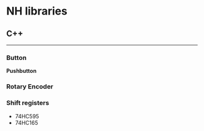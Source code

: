 # NH libraries
## C++

---
### Button
**Pushbutton**


### Rotary Encoder


### Shift registers
- 74HC595
- 74HC165

